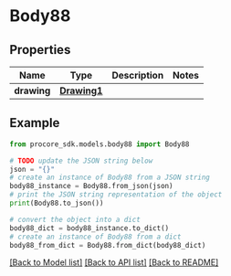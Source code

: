 # Body88


## Properties

Name | Type | Description | Notes
------------ | ------------- | ------------- | -------------
**drawing** | [**Drawing1**](Drawing1.md) |  | 

## Example

```python
from procore_sdk.models.body88 import Body88

# TODO update the JSON string below
json = "{}"
# create an instance of Body88 from a JSON string
body88_instance = Body88.from_json(json)
# print the JSON string representation of the object
print(Body88.to_json())

# convert the object into a dict
body88_dict = body88_instance.to_dict()
# create an instance of Body88 from a dict
body88_from_dict = Body88.from_dict(body88_dict)
```
[[Back to Model list]](../README.md#documentation-for-models) [[Back to API list]](../README.md#documentation-for-api-endpoints) [[Back to README]](../README.md)


